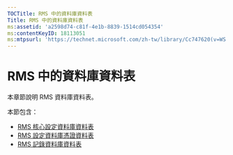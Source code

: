 ```yaml
---
TOCTitle: RMS 中的資料庫資料表
Title: RMS 中的資料庫資料表
ms:assetid: 'a2598d74-c81f-4e1b-8839-1514cd054354'
ms:contentKeyID: 18113051
ms:mtpsurl: 'https://technet.microsoft.com/zh-tw/library/Cc747620(v=WS.10)'
---
```


RMS 中的資料庫資料表
====================

本章節說明 RMS 資料庫資料表。

本節包含：

-   [RMS 核心設定資料庫資料表](https://technet.microsoft.com/8f9e15a2-92bc-41f7-a4fd-329567afb142)
-   [RMS 設定資料庫憑證資料表](https://technet.microsoft.com/d392663a-1a46-42f6-a71d-f0f2c1843566)
-   [RMS 記錄資料庫資料表](https://technet.microsoft.com/7ab2104c-b12d-4807-8a4b-bcabb145ff9b)
